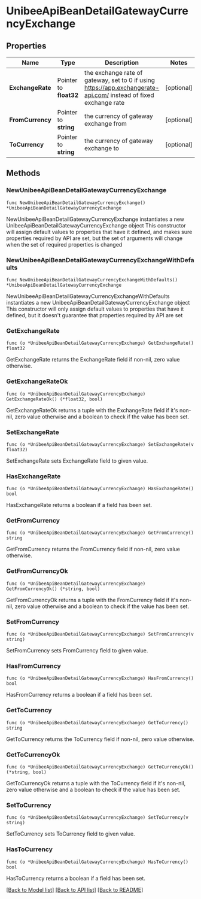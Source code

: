 # UnibeeApiBeanDetailGatewayCurrencyExchange

## Properties

Name | Type | Description | Notes
------------ | ------------- | ------------- | -------------
**ExchangeRate** | Pointer to **float32** | the exchange rate of gateway, set to 0 if using https://app.exchangerate-api.com/ instead of fixed exchange rate | [optional] 
**FromCurrency** | Pointer to **string** | the currency of gateway exchange from | [optional] 
**ToCurrency** | Pointer to **string** | the currency of gateway exchange to | [optional] 

## Methods

### NewUnibeeApiBeanDetailGatewayCurrencyExchange

`func NewUnibeeApiBeanDetailGatewayCurrencyExchange() *UnibeeApiBeanDetailGatewayCurrencyExchange`

NewUnibeeApiBeanDetailGatewayCurrencyExchange instantiates a new UnibeeApiBeanDetailGatewayCurrencyExchange object
This constructor will assign default values to properties that have it defined,
and makes sure properties required by API are set, but the set of arguments
will change when the set of required properties is changed

### NewUnibeeApiBeanDetailGatewayCurrencyExchangeWithDefaults

`func NewUnibeeApiBeanDetailGatewayCurrencyExchangeWithDefaults() *UnibeeApiBeanDetailGatewayCurrencyExchange`

NewUnibeeApiBeanDetailGatewayCurrencyExchangeWithDefaults instantiates a new UnibeeApiBeanDetailGatewayCurrencyExchange object
This constructor will only assign default values to properties that have it defined,
but it doesn't guarantee that properties required by API are set

### GetExchangeRate

`func (o *UnibeeApiBeanDetailGatewayCurrencyExchange) GetExchangeRate() float32`

GetExchangeRate returns the ExchangeRate field if non-nil, zero value otherwise.

### GetExchangeRateOk

`func (o *UnibeeApiBeanDetailGatewayCurrencyExchange) GetExchangeRateOk() (*float32, bool)`

GetExchangeRateOk returns a tuple with the ExchangeRate field if it's non-nil, zero value otherwise
and a boolean to check if the value has been set.

### SetExchangeRate

`func (o *UnibeeApiBeanDetailGatewayCurrencyExchange) SetExchangeRate(v float32)`

SetExchangeRate sets ExchangeRate field to given value.

### HasExchangeRate

`func (o *UnibeeApiBeanDetailGatewayCurrencyExchange) HasExchangeRate() bool`

HasExchangeRate returns a boolean if a field has been set.

### GetFromCurrency

`func (o *UnibeeApiBeanDetailGatewayCurrencyExchange) GetFromCurrency() string`

GetFromCurrency returns the FromCurrency field if non-nil, zero value otherwise.

### GetFromCurrencyOk

`func (o *UnibeeApiBeanDetailGatewayCurrencyExchange) GetFromCurrencyOk() (*string, bool)`

GetFromCurrencyOk returns a tuple with the FromCurrency field if it's non-nil, zero value otherwise
and a boolean to check if the value has been set.

### SetFromCurrency

`func (o *UnibeeApiBeanDetailGatewayCurrencyExchange) SetFromCurrency(v string)`

SetFromCurrency sets FromCurrency field to given value.

### HasFromCurrency

`func (o *UnibeeApiBeanDetailGatewayCurrencyExchange) HasFromCurrency() bool`

HasFromCurrency returns a boolean if a field has been set.

### GetToCurrency

`func (o *UnibeeApiBeanDetailGatewayCurrencyExchange) GetToCurrency() string`

GetToCurrency returns the ToCurrency field if non-nil, zero value otherwise.

### GetToCurrencyOk

`func (o *UnibeeApiBeanDetailGatewayCurrencyExchange) GetToCurrencyOk() (*string, bool)`

GetToCurrencyOk returns a tuple with the ToCurrency field if it's non-nil, zero value otherwise
and a boolean to check if the value has been set.

### SetToCurrency

`func (o *UnibeeApiBeanDetailGatewayCurrencyExchange) SetToCurrency(v string)`

SetToCurrency sets ToCurrency field to given value.

### HasToCurrency

`func (o *UnibeeApiBeanDetailGatewayCurrencyExchange) HasToCurrency() bool`

HasToCurrency returns a boolean if a field has been set.


[[Back to Model list]](../README.md#documentation-for-models) [[Back to API list]](../README.md#documentation-for-api-endpoints) [[Back to README]](../README.md)


